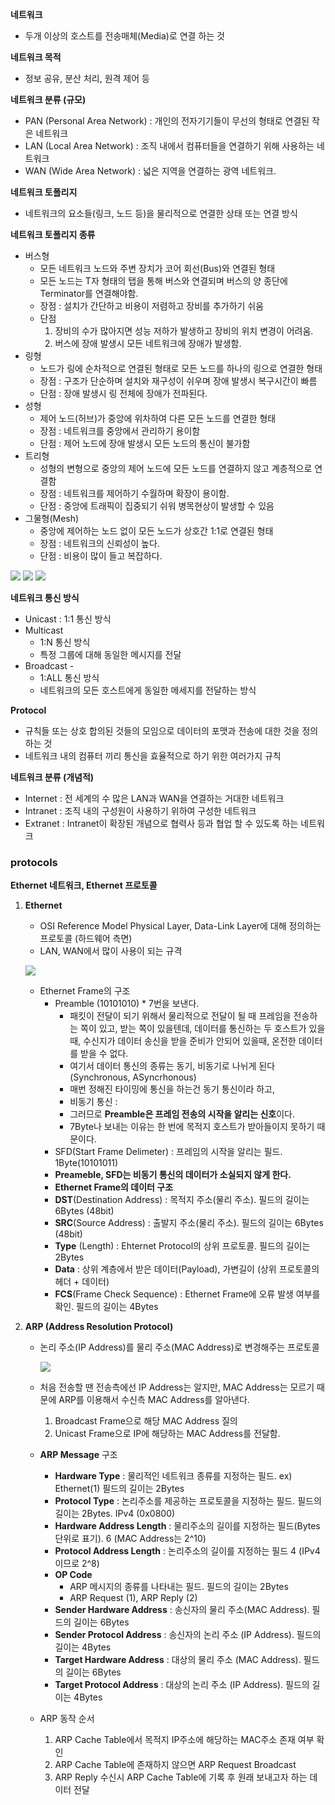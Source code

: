 **네트워크**

- 두개 이상의 호스트를 전송매체(Media)로 연결 하는 것

**네트워크 목적**

- 정보 공유, 분산 처리, 원격 제어 등

**네트워크 분류 (규모)**

- PAN (Personal Area Network) : 개인의 전자기기들이 무선의 형태로 연결된 작은 네트워크
- LAN (Local Area Network) : 조직 내에서 컴퓨터들을 연결하기 위해 사용하는 네트워크
- WAN (Wide Area Network) : 넓은 지역을 연결하는 광역 네트워크.

**네트워크 토폴리지**

- 네트워크의 요소들(링크, 노드 등)을 물리적으로 연결한 상태 또는 연결 방식

**네트워크 토폴리지 종류**

- 버스형
    - 모든 네트워크 노드와 주변 장치가 코어 회선(Bus)와 연결된 형태
    - 모든 노드는 T자 형태의 탭을 통해 버스와 연결되며 버스의 양 종단에 Terminator를 연결해야함.
    - 장점 : 설치가 간단하고 비용이 저렴하고 장비를 추가하기 쉬움
    - 단점
        1. 장비의 수가 많아지면 성능 저하가 발생하고 장비의 위치 변경이 어려움.
        2. 버스에 장애 발생시 모든 네트워크에 장애가 발생함.
- 링형
    - 노드가 링에 순차적으로 연결된 형태로 모든 노드를 하나의 링으로 연결한 형태
    - 장점 : 구조가 단순하며 설치와 재구성이 쉬우며 장애 발생시 복구시간이 빠름
    - 단점 : 장애 발생시 링 전체에 장애가 전파된다.
- 성형
    - 제어 노드(허브)가 중앙에 위차하여 다른 모든 노드를 연결한 형태
    - 장점 : 네트워크를 중앙에서 관리하기 용이함
    - 단점 : 제어 노드에 장애 발생시 모든 노드의 통신이 불가함
- 트리형
    - 성형의 변형으로 중앙의 제어 노드에 모든 노드를 연결하지 않고 계층적으로 연결함
    - 장점 : 네트워크를 제어하기 수월하며 확장이 용이함.
    - 단점 :  중앙에 트래픽이 집중되기 쉬워 병목현상이 발생할 수 있음
- 그물형(Mesh)
    - 중앙에 제어하는 노드 없이 모든 노드가 상호간 1:1로 연결된 형태
    - 장점 : 네트워크의 신뢰성이 높다.
    - 단점 : 비용이 많이 들고 복잡하다.

![](/image/네트워크%20토폴로지1.jpg)
![](/image/네트워크토폴로지2.jpg)
![](/image/네트워크토폴로지3.jpg)

**네트워크 통신 방식**

- Unicast : 1:1 통신 방식
- Multicast
    - 1:N 통신 방식
    - 특정 그룹에 대해 동일한 메시지를 전달
- Broadcast -
    - 1:ALL 통신 방식
    - 네트워크의 모든 호스트에게 동일한 메세지를 전달하는 방식

**Protocol**

- 규칙들 또는 상호 합의된 것들의 모임으로 데이터의 포맷과 전송에 대한 것을 정의하는 것
- 네트워크 내의 컴퓨터 끼리 통신을 효율적으로 하기 위한 여러가지 규칙

**네트워크 분류 (개념적)**

- Internet : 전 세계의 수 많은 LAN과 WAN을 연결하는 거대한 네트워크
- Intranet : 조직 내의 구성원이 사용하기 위하여 구성한 네트워크
- Extranet : Intranet이 확장된 개념으로 협력사 등과 협업 할 수 있도록 하는 네트워크

### **protocols**

**Ethernet 네트워크, Ethernet 프로토콜**

1. **Ethernet**
    - OSI Reference Model Physical Layer, Data-Link Layer에 대해 정의하는 프로토콜 (하드웨어 측면)
    - LAN, WAN에서 많이 사용이 되는 규격

   ![](/image/이더넷.png)

    - Ethernet Frame의 구조
        - Preamble (10101010) * 7번을 보낸다.
            - 패킷이 전달이 되기 위해서 물리적으로 전달이 될 때 프레임을 전송하는 쪽이 있고, 받는 쪽이 있을텐데, 데이터를 통신하는 두 호스트가 있을 때, 수신지가 데이터 송신을 받을 준비가 안되어 있을때, 온전한 데이터를 받을 수 없다.
            - 여기서 데이터 통신의 종류는 동기, 비동기로 나뉘게 된다(Synchronous, ASyncrhonous)
            - 매번 정해진 타이밍에 통신을 하는건 동기 통신이라 하고,
            - 비동기 통신 :
            - 그러므로 **Preamble은 프레임 전송의 시작을 알리는 신호**이다.
            - 7Byte나 보내는 이유는 한 번에 목적지 호스트가 받아들이지 못하기 때문이다.
        - SFD(Start Frame Delimeter) : 프레임의 시작을 알리는 필드. 1Byte(10101011)
        - **Preameble, SFD는 비동기 통신의 데이터가 소실되지 않게 한다.**
        - **Ethernet Frame의 데이터 구조**
        - **DST**(Destination Address) : 목적지 주소(물리 주소). 필드의 길이는 6Bytes (48bit)
        - **SRC**(Source Address) : 출발지 주소(물리 주소). 필드의 길이는 6Bytes (48bit)
        - **Type** (Length) : Ehternet Protocol의 상위 프로토콜. 필드의 길이는 2Bytes
        - **Data** : 상위 계층에서 받은 데이터(Payload), 가변길이 (상위 프로토콜의 헤더 + 데이터)
        - **FCS**(Frame Check Sequence) : Ethernet Frame에 오류 발생 여부를 확인. 필드의 길이는 4Bytes
2. **ARP (Address Resolution Protocol)**
    - 논리 주소(IP Address)를 물리 주소(MAC Address)로 변경해주는 프로토콜

      ![](/image/ARP.png)

    - 처음 전송할 땐 전송측에선 IP Address는 알지만, MAC Address는 모르기 때문에 ARP를 이용해서 수신측 MAC Address를 알아낸다.
        1. Broadcast Frame으로 해당 MAC Address 질의
        2. Unicast Frame으로 IP에 해당하는 MAC Address를 전달함.
    - **ARP Message** 구조
        - **Hardware Type** : 물리적인 네트워크 종류를 지정하는 필드. ex) Ethernet(1) 필드의 길이는 2Bytes
        - **Protocol Type** : 논리주소를 제공하는 프로토콜을 지정하는 필드. 필드의 길이는 2Bytes. IPv4 (0x0800)
        - **Hardware Address Length** : 물리주소의 길이를 지정하는 필드(Bytes 단위로 표기). 6 (MAC Address는 2^10)
        - **Protocol Address Length** : 논리주소의 길이를 지정하는 필드 4 (IPv4이므로 2^8)
        - **OP Code**
            - ARP 메시지의 종류를 나타내는 필드. 필드의 길이는 2Bytes
            - ARP Request (1), ARP Reply (2)
        - **Sender Hardware Address** : 송신자의 물리 주소(MAC Address). 필드의 길이는 6Bytes
        - **Sender Protocol Address** : 송신자의 논리 주소 (IP Address). 필드의 길이는 4Bytes
        - **Target Hardware Address** : 대상의 물리 주소 (MAC Address). 필드의 길이는 6Bytes
        - **Target Protocol Address** : 대상의 논리 주소 (IP Address). 필드의 길이는 4Bytes
    - ARP 동작 순서
        1. ARP Cache Table에서 목적지 IP주소에 해당하는 MAC주소 존재 여부 확인
        2. ARP Cache Table에 존재하지 않으면 ARP Request Broadcast
        3. ARP Reply 수신시 ARP Cache Table에 기록 후 원래 보내고자 하는 데이터 전달

